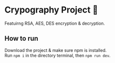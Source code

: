 # Crypography Project 🧾

Featuirng RSA, AES, DES encryption & decryption.

## How to run

Download the project & make sure npm is installed. <br>
Run `npm i` in the directory terminal, then `npm run dev`.
